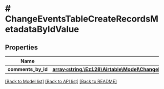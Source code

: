 # # ChangeEventsTableCreateRecordsMetadataByIdValue

## Properties

Name | Type | Description | Notes
------------ | ------------- | ------------- | -------------
**comments_by_id** | [**array<string,\Ez128\Airtable\Model\ChangeEventsTableChangeChangedRecordsMetadataByIdValueChangedCommentsByIdValueCurrent>**](ChangeEventsTableChangeChangedRecordsMetadataByIdValueChangedCommentsByIdValueCurrent.md) |  | [optional]

[[Back to Model list]](../../README.md#models) [[Back to API list]](../../README.md#endpoints) [[Back to README]](../../README.md)
